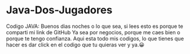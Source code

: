 # Java-Dos-Jugadores
Codigo JAVA:
Buenos dias noches o lo que sea, si lees esto es porque te comparti mi link de GitHub
Ya sea por negocios, porque me caes bien o porque te tengo confianza.
Aqui esta todo mis codigos, lo que tienes que hacer es dar click en el codigo que tu quieras ver y ya.😀
